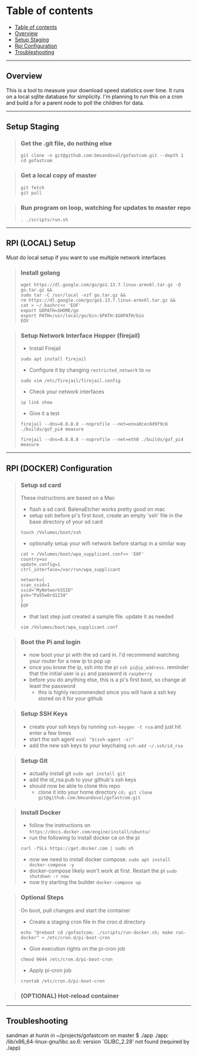 Table of contents
=================
   * [Table of contents](#table-of-contents)
   * [Overview](#overview)
   * [Setup Staging](#setup-staging)
   * [Rpi Configuration](#rpi-configuration)
   * [Troubleshooting](#troubleshooting)
   
------------------------------------------------------------------------
## Overview
This is a tool to measure your download speed statistics over time. It runs on a local sqlite database for simplicity.
I'm planning to run this on a cron and build a for a parent node to poll the children for data.

------------------------------------------------------------------------
## Setup Staging
>### Get the .git file, do nothing else
>```
>git clone -n git@github.com:bmsandoval/gofastcom.git --depth 1
>cd gofastcom
>```

>### Get a local copy of master
>```
>git fetch
>git pull
>```

>### Run program on loop, watching for updates to master repo
>```
>. ./scripts/run.sh
>```

------------------------------------------------------------------------
## RPI (LOCAL) Setup
Must do local setup if you want to use multiple network interfaces
>### Install golang 
>```
>wget https://dl.google.com/go/go1.13.7.linux-armv6l.tar.gz -O go.tar.gz &&
>sudo tar -C /usr/local -xzf go.tar.gz &&
>rm https://dl.google.com/go/go1.13.7.linux-armv6l.tar.gz &&
>cat > ~/.bashrc<< 'EOF'
>export GOPATH=$HOME/go
>export PATH=/usr/local/go/bin:$PATH:$GOPATH/bin
>EOV
>```

>### Setup Network Interface Hopper (firejail)
>* Install Firejail
>```
>sudo apt install firejail
>```
>* Configure it by changing `restricted_network` to `no`
>```
>sudo vim /etc/firejail/firejail.config
>```
>* Check your network interfaces
>```
>ip link show
>```
>* Give it a test
>```
>firejail --dns=8.8.8.8 --noprofile --net=enxa0cec8d9f9c8 ./builds/gof_pi4 measure
>```
>```
>firejail --dns=8.8.8.8 --noprofile --net=eth0 ./builds/gof_pi4 measure
>```



------------------------------------------------------------------------
## RPI (DOCKER) Configuration
>### Setup sd card
>These instructions are based on a Mac
>* flash a sd card. BalenaEtcher works pretty good on mac
>* setup ssh before pi's first boot, create an empty 'ssh' file in the base directory of your sd card
>```
>touch /Volumes/boot/ssh
>```
>* optionally setup your wifi network before startup in a similar way
>```
>cat > /Volumes/boot/wpa_supplicant.conf<< 'EOF'
>country=us
>update_config=1
>ctrl_interface=/var/run/wpa_supplicant
>
>network={
> scan_ssid=1
> ssid="MyNetworkSSID"
> psk="Pa55w0rd1234"
>}
>EOF
>```
>* that last step just created a sample file. update it as needed
>```
>vim /Volumes/boot/wpa_supplicant.conf
>```

>### Boot the Pi and login
>* now boot your pi with the sd card in. I'd recommend watching your router for a new ip to pop up
>* once you know the ip, ssh into the pi `ssh pi@ip_address`. reminder that the initial user is `pi` and password is `raspberry`
>* before you do anything else, this is a pi's first boot, so change at least the password
>   * this is highly recommended since you will have a ssh key stored on it for your github

>### Setup SSH Keys
>* create your ssh keys by running `ssh-keygen -t rsa` and just hit enter a few times
>* start the ssh agent `eval "$(ssh-agent -s)"`
>* add the new ssh keys to your keychaing `ssh-add ~/.ssh/id_rsa`

>### Setup Git
>* actually install git `sudo apt install git`
>* add the id_rsa.pub to your github's ssh keys
>* should now be able to clone this repo
>   * clone it into your home directory `cd; git clone git@github.com:bmsandoval/gofastcom.git`

>### Install Docker
>* follow the instructions on `https://docs.docker.com/engine/install/ubuntu/`
>* run the following to install docker ce on the pi
>```
>curl -fSLs https://get.docker.com | sudo sh
>```
>* now we need to install docker compose. `sudo apt install docker-compose -y`
>* docker-compose likely won't work at first. Restart the pi `sudo shutdown -r now`
>* now try starting the builder `docker-compose up`

>### Optional Steps
>On boot, pull changes and start the container
>* Create a staging cron file in the cron.d directory
>```
> echo "@reboot cd /gofastcom; ./scripts/run-docker.sh; make run-docker" > /etc/cron.d/pi-boot-cron
>```
>* Give execution rights on the pi-cron job
>```
> chmod 0644 /etc/cron.d/pi-boot-cron
>```
>* Apply pi-cron job
>```
> crontab /etc/cron.d/pi-boot-cron
>```


>### (OPTIONAL) Hot-reload container

------------------------------------------------------------------------
## Troubleshooting
sandman at hunin in ~/projects/gofastcom on master
$ ./app
./app: /lib/x86_64-linux-gnu/libc.so.6: version `GLIBC_2.28' not found (required by ./app)